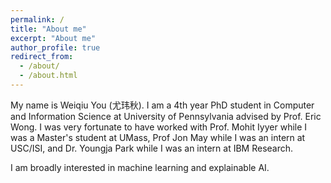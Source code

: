 ```yaml
---
permalink: /
title: "About me"
excerpt: "About me"
author_profile: true
redirect_from:
  - /about/
  - /about.html
---
```


My name is Weiqiu You (尤玮秋). I am a 4th year PhD student in Computer and Information Science at University of Pennsylvania advised by Prof. Eric Wong. I was very fortunate to have worked with Prof. Mohit Iyyer while I was a Master's student at UMass, Prof Jon May while I was an intern at USC/ISI, and Dr. Youngja Park while I was an intern at IBM Research.

I am broadly interested in machine learning and explainable AI.
